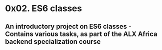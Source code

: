 # 0x02. ES6 classes
## An introductory project on ES6 classes - Contains various tasks, as part of the ALX Africa backend specialization course